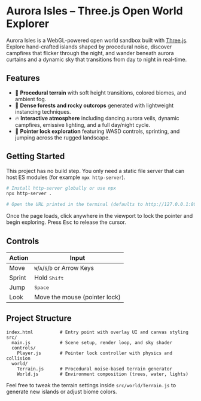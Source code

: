 # Aurora Isles – Three.js Open World Explorer

Aurora Isles is a WebGL-powered open world sandbox built with [Three.js](https://threejs.org/). Explore hand-crafted islands shaped by procedural noise, discover campfires that flicker through the night, and wander beneath aurora curtains and a dynamic sky that transitions from day to night in real-time.

## Features

- 🌄 **Procedural terrain** with soft height transitions, colored biomes, and ambient fog.
- 🌲 **Dense forests and rocky outcrops** generated with lightweight instancing techniques.
- 🔥 **Interactive atmosphere** including dancing aurora veils, dynamic campfires, emissive lighting, and a full day/night cycle.
- 🧭 **Pointer lock exploration** featuring WASD controls, sprinting, and jumping across the rugged landscape.

## Getting Started

This project has no build step. You only need a static file server that can host ES modules (for example `npx http-server`).

```bash
# Install http-server globally or use npx
npx http-server .

# Open the URL printed in the terminal (defaults to http://127.0.0.1:8080)
```

Once the page loads, click anywhere in the viewport to lock the pointer and begin exploring. Press <kbd>Esc</kbd> to release the cursor.

## Controls

| Action | Input |
| ------ | ----- |
| Move | <kbd>W</kbd>/<kbd>A</kbd>/<kbd>S</kbd>/<kbd>D</kbd> or Arrow Keys |
| Sprint | Hold <kbd>Shift</kbd> |
| Jump | <kbd>Space</kbd> |
| Look | Move the mouse (pointer lock) |

## Project Structure

```
index.html          # Entry point with overlay UI and canvas styling
src/
  main.js           # Scene setup, render loop, and sky shader
  controls/
    Player.js       # Pointer lock controller with physics and collision
  world/
    Terrain.js      # Procedural noise-based terrain generator
    World.js        # Environment composition (trees, water, lights)
```

Feel free to tweak the terrain settings inside `src/world/Terrain.js` to generate new islands or adjust biome colors.
